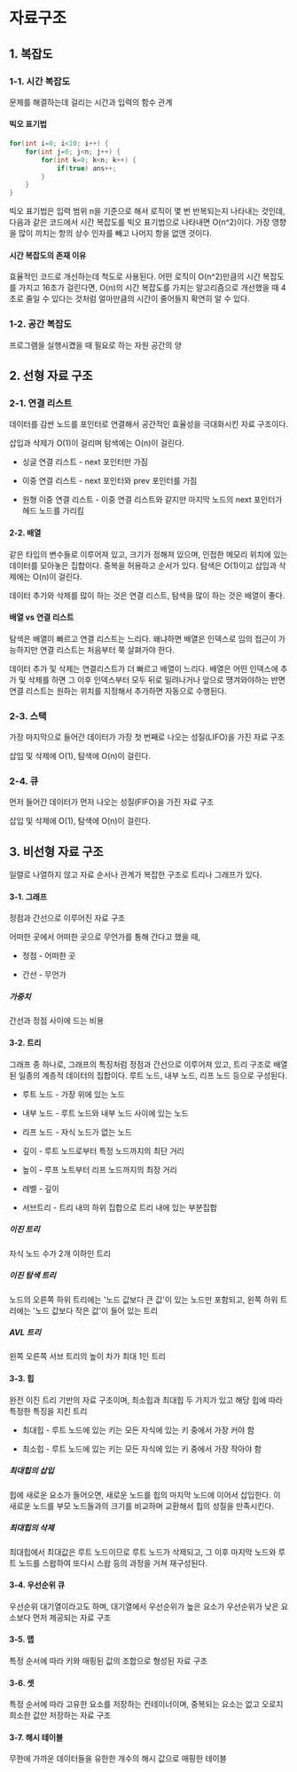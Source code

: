 # 자료구조

## 1. 복잡도

### 1-1. 시간 복잡도

문제를 해결하는데 걸리는 시간과 입력의 함수 관계

#### 빅오 표기법

```java
for(int i=0; i<10; i++) {
    for(int j=0; j<n; j++) {
        for(int k=0; k<n; k++) {
            if(true) ans++;
        }
    }
}
```

빅오 표기법은 입력 범위 n을 기준으로 해서 로직이 몇 번 반복되는지 나타내는 것인데, 다음과 같은 코드에서 시간 복잡도를 빅오 표기법으로 나타내면 O(n^2)이다. 가장 영향을 많이 끼치는 항의 상수 인자를 빼고 나머지 항을 없앤 것이다.

#### 시간 복잡도의 존재 이유

효율적인 코드로 개선하는데 척도로 사용된다. 어떤 로직이 O(n^2)만큼의 시간 복잡도를 가지고 16초가 걸린다면, O(n)의 시간 복잡도를 가지는 알고리즘으로 개선했을 때 4초로 줄일 수 있다는 것처럼 얼마만큼의 시간이 줄어들지 확연히 알 수 있다.

### 1-2. 공간 복잡도

프로그램을 실행시켰을 때 필요로 하는 자원 공간의 양

## 2. 선형 자료 구조

### 2-1. 연결 리스트

데이터를 감싼 노드를 포인터로 연결해서 공간적인 효율성을 극대화시킨 자료 구조이다.

삽입과 삭제가 O(1)이 걸리며 탐색에는 O(n)이 걸린다.

- 싱글 연결 리스트 - next 포인터만 가짐
  
- 이중 연결 리스트 - next 포인터와 prev 포인터를 가짐
  
- 원형 이중 연결 리스트 - 이중 연결 리스트와 같지만 마지막 노드의 next 포인터가 헤드 노드를 가리킴
  

#### 2-2. 배열

같은 타입의 변수들로 이루어져 있고, 크기가 정해져 있으며, 인접한 메모리 위치에 있는 데이터를 모아놓은 집합이다. 중복을 허용하고 순서가 있다. 탐색은 O(1)이고 삽입과 삭제에는 O(n)이 걸린다.

데이터 추가와 삭제를 많이 하는 것은 연결 리스트, 탐색을 많이 하는 것은 배열이 좋다.

#### 배열 vs 연결 리스트

탐색은 배열이 빠르고 연결 리스트는 느리다. 왜냐하면 배열은 인덱스로 임의 접근이 가능하지만 연결 리스트는 처음부터 쭉 살펴가야 한다.

데이터 추가 및 삭제는 연결리스트가 더 빠르고 배열이 느리다. 배열은 어떤 인덱스에 추가 및 삭제를 하면 그 이후 인덱스부터 모두 뒤로 밀려나거나 앞으로 떙겨와야하는 반면 연결 리스트는 원하는 위치를 지정해서 추가하면 자동으로 수행된다.

### 2-3. 스택

가장 마지막으로 들어간 데이터가 가장 첫 번째로 나오는 성질(LIFO)을 가진 자료 구조

삽입 및 삭제에 O(1), 탐색에 O(n)이 걸린다.

### 2-4. 큐

먼저 들어간 데이터가 먼저 나오는 성질(FIFO)을 가진 자료 구조

삽입 및 삭제에 O(1), 탐색에 O(n)이 걸린다.

## 3. 비선형 자료 구조

일렬로 나열하지 않고 자료 순서나 관계가 복잡한 구조로 트리나 그래프가 있다.

#### 3-1. 그래프

정점과 간선으로 이루어진 자료 구조

어떠한 곳에서 어떠한 곳으로 무언가를 통해 간다고 했을 때,

- 정점 - 어떠한 곳
  
- 간선 - 무언가
  

##### 가중치

간선과 정점 사이에 드는 비용

#### 3-2. 트리

그래프 중 하나로, 그래프의 특징처럼 정점과 간선으로 이루어져 있고, 트리 구조로 배열된 일종의 계층적 데이터의 집합이다. 루트 노드, 내부 노드, 리프 노드 등으로 구성된다.

- 루트 노드 - 가장 위에 있는 노드
  
- 내부 노드 - 루트 노드와 내부 노드 사이에 있는 노드
  
- 리프 노드 - 자식 노드가 없는 노드
  
- 깊이 - 루트 노드로부터 특정 노드까지의 최단 거리
  
- 높이 - 루프 노트부터 리프 노드까지의 최장 거리
  
- 레벨 - 깊이
  
- 서브트리 - 트리 내의 하위 집합으로 트리 내에 있는 부분집합
  

##### 이진 트리

자식 노드 수가 2개 이하인 트리

##### 이진 탐색 트리

노드의 오른쪽 하위 트리에는 '노드 값보다 큰 값'이 있는 노드만 포함되고, 왼쪽 하위 트리에는 '노드 값보다 작은 값'이 들어 있는 트리

##### AVL 트리

왼쪽 오른쪽 서브 트리의 높이 차가 최대 1인 트리

#### 3-3. 힙

완전 이진 트리 기반의 자료 구조이며, 최소힙과 최대힙 두 가지가 있고 해당 힙에 따라 특정한 특징을 지킨 트리

- 최대힙 - 루트 노드에 있는 키는 모든 자식에 있는 키 중에서 가장 커야 함
  
- 최소힙 - 루트 노드에 있는 키는 모든 자식에 있는 키 중에서 가장 작아야 함
  

##### 최대힙의 삽입

힙에 새로운 요소가 들어오면, 새로운 노드를 힙의 마지막 노드에 이어서 삽입한다. 이 새로운 노드를 부모 노드들과의 크기를 비교하며 교환해서 힙의 성질을 만족시킨다.

##### 최대힙의 삭제

최대힙에서 최대값은 루트 노드이므로 루트 노드가 삭제되고, 그 이후 마지막 노드와 루트 노드를 스왑하여 또다시 스왑 등의 과정을 거쳐 재구성된다.

#### 3-4. 우선순위 큐

우선순위 대기열이라고도 하며, 대기열에서 우선순위가 높은 요소가 우선순위가 낮은 요소보다 먼저 제공되는 자료 구조

#### 3-5. 맵

특정 순서에 따라 키와 매핑된 값의 조합으로 형성된 자료 구조

#### 3-6. 셋

특정 순서에 따라 고유한 요소를 저장하는 컨테이너이며, 중복되는 요소는 없고 오로지 희소한 값만 저장하는 자료 구조

#### 3-7. 해시 테이블

무한에 가까운 데이터들을 유한한 개수의 해시 값으로 매핑한 테이블
